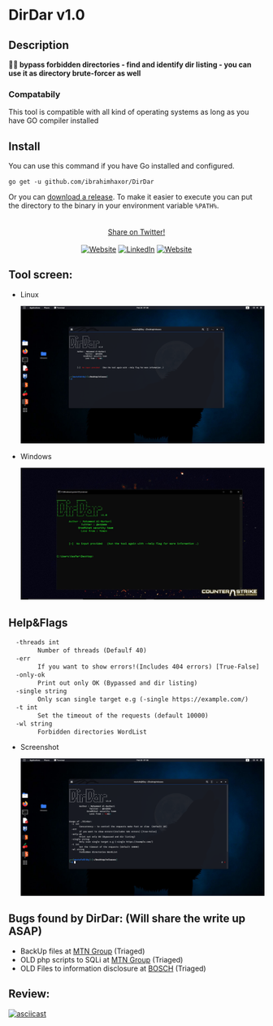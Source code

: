 # DirDar v1.0
  
## Description
<b>🏴‍☠️ bypass forbidden directories - find and identify dir listing - you can use it as directory brute-forcer as well</b><br>

### Compatabily
This tool is compatible with all kind of operating systems as long as you have GO compiler installed

## Install

You can use this command if you have Go installed and configured.

```
go get -u github.com/ibrahimhaxor/DirDar
```

Or you can [download a release](https://github.com/ibrahimhaxor/DirDar/releases).
To make it easier to execute you can put the directory to the binary in your environment variable `%PATH%`.

<p align="center">
    <sub>
  </sub>
  <br>
  <!--Tweet button-->
  <a href="https://twitter.com/intent/tweet?url=https%3A%2F%2Fgithub.com%2Fm4dm0e%2Fdirdar&text=DirDar%20is%20a%20tool%20that%20searches%20for%20(403-Forbidden)%20directories%20to%20break%20it%20and%20get%20dir%20listing%20on%20it." target="_blank">Share on Twitter!
  </a>
  <br><br />
  <a href="https://twitter.com/m4dm0e"><img alt="Website" src="https://img.shields.io/twitter/follow/m4dm0e.svg?style=flat-square&logo=twitter"></a>
<a href="https://www.linkedin.com/in/Albarbari/"><img alt="LinkedIn" src="https://img.shields.io/badge/LinkedIn-Mohammed%20Al%20Barbari-blue?style=flat-square&logo=linkedin"></a>
<a href="https://m4dm0e.github.io/"><img alt="Website" src="https://img.shields.io/badge/Website-m4dm0e.github.io-blue?style=flat-square&logo=google-chrome"></a>
<br />

## Tool screen:
* Linux


  <img src="statics/img/firstScreen.png" alt="linux" ></a>


* Windows

  <img src="statics/img/windows.JPG" alt="windows" ></a>
  
  
## Help&Flags

```
  -threads int
    	Number of threads (Defaulf 40)
  -err
    	If you want to show errors!(Includes 404 errors) [True-False]
  -only-ok
    	Print out only OK (Bypassed and dir listing) 
  -single string
    	Only scan single target e.g (-single https://example.com/)
  -t int
    	Set the timeout of the requests (default 10000)
  -wl string
    	Forbidden directories WordList

```

* Screenshot

  <img src="statics/img/help.png" alt="help" ></a>

## Bugs found by DirDar: (Will share the write up ASAP)
* BackUp files at [MTN Group](https://hackerone.com/mtn_group?type=team) (Triaged)
* OLD php scripts to SQLi at [MTN Group](https://hackerone.com/mtn_group?type=team) (Triaged)
* OLD Files to information disclosure at [BOSCH](http://psirt.bosch.com/) (Triaged)


## Review:

[![asciicast](https://asciinema.org/a/391851.svg)](https://asciinema.org/a/391851)


